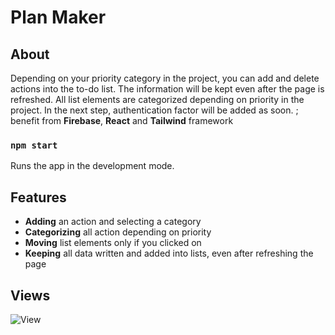 # Plan Maker

## About

Depending on your priority category in the project, you can add and delete actions into the to-do list. The information will be kept even after the page is refreshed. All list elements are categorized depending on priority in the project. In the next step, authentication factor will be added as soon. ; benefit from **Firebase**, **React** and **Tailwind** framework

### `npm start`

Runs the app in the development mode.

## Features

- **Adding** an action and selecting a category
- **Categorizing** all action depending on priority
- **Moving** list elements only if you clicked on
- **Keeping** all data written and added into lists, even after refreshing the page


## Views

![View](https://github.com/mhmtnl/Plan-Maker/assets/111579346/44e1191d-fc40-481a-b627-62f96b451854)

